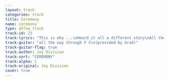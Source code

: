 ```yaml
---
layout: track
categories: track
title: Ceremony
name: ceremony
type: ahfow_track
track-id: 23
track-lyrics: "This is why ...\nHeard it all a different story\nAll the time the wheels are turning\nTurn again, turn towards this time\nAll she asks, the strength to hold me\n... the same old story\nLove will travel oh so quickly\nTravel fast, turn towards this time\nI ... them all, no mercy shown\nHeaven knows it's got to be this time\nWhat she heard, these things she said\nTime she cried and failed to wake this time\nI break them down, no mercy shown\nHeaven knows it's got to be this time\nAvenues all lined with trees\nPicture me and then you start watching\nAvenues all lined with trees\nPicture me and then you start watching\nAvenues all lined with trees\nPicture me and then you start watching\nForever\nForever watch ...\nForever\nFor never letting me know"
track-guitar: "all the way through F C\n(provided by brad)"
track-guitar-flag: true
track-author: Joy Division
track-sort: "CEREMONY"
track-alpha: C
track-original: Joy Division
cover: true
---
```

